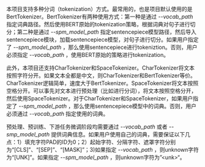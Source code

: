 本项目支持多种分词（tokenization）方式。最常用的，也是项目默认使用的是BertTokenizer。BertTokenizer有两种使用方式：第一种是通过 *--vocab_path* 指定词典路径。然后使用BERT原始的tokenization策略，根据词典对句子进行切分；第二种是通过 *--spm_model_path* 指定sentencepiece模型路径，然后导入sentencepiece模块，加载sentencepiece模型，对句子进行切分。如果用户指定了 *--spm_model_path* ，那么使用sentencepiece进行tokeniztion。否则，用户必须指定 *--vocab_path* ，使用BERT原始的策略进行tokenization。

此外，本项目还支持CharTokenizer和SpaceTokenizer。CharTokenizer将文本按照字符分开。如果文本全都是中文，则CharTokenizer和BertTokenizer等价。CharTokenizer逻辑简单，速度大于BertTokenizer。SpaceTokenizer将文本按照空格分开。可以事先对文本进行预处理（比如进行分词），将文本按照空格分开，然后使用SpaceTokenizer。对于CharTokenizer和SpaceTokenizer，如果用户指定了 *--spm_model_path* ，那么使用sentencepiece模型中的词典。否则，用户必须通过 *--vocab_path* 指定使用的词典。

预处理、预训练、下游任务微调阶段均需要通过 *--vocab_path* 或者 *--smp_model_path* 提供词典信息。如果用户使用自己的词典，需要保证以下几点：1）填充字符PAD的ID为0；2）起始字符、分隔字符、遮罩字符分别为“[CLS]”、“[SEP]”、“[MASK]”；3)如果指定 *--vocab_path* ，则unknown字符为“[UNK]”。如果指定 *--spm_model_path* ，则unknown字符为”\<unk\>“。

